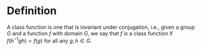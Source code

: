 # Definition
A class function is one that is invariant under conjugation, i.e., given a group $G$ and a function $f$ with domain $G$, we say that $f$ is a class function if $f(h^{-1}gh)=f(g)$ for all any $g,h\in G$.